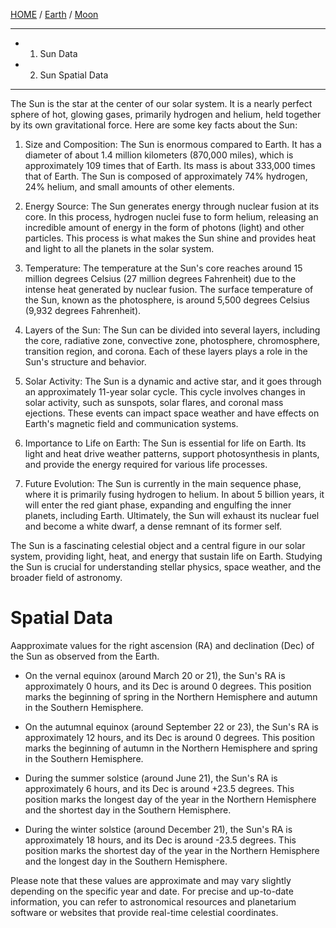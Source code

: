 [HOME](/README.md) / [Earth](/assets/docs/earth/readme.md) / [Moon](/assets/docs/moon/readme.md)   

-------------------
 - 1.  Sun Data
 - 2.  Sun Spatial Data
-------------------

The Sun is the star at the center of our solar system. It is a nearly perfect sphere of hot, glowing gases, primarily hydrogen and helium, held together by its own gravitational force. Here are some key facts about the Sun:

1. Size and Composition: The Sun is enormous compared to Earth. It has a diameter of about 1.4 million kilometers (870,000 miles), which is approximately 109 times that of Earth. Its mass is about 333,000 times that of Earth. The Sun is composed of approximately 74% hydrogen, 24% helium, and small amounts of other elements.

2. Energy Source: The Sun generates energy through nuclear fusion at its core. In this process, hydrogen nuclei fuse to form helium, releasing an incredible amount of energy in the form of photons (light) and other particles. This process is what makes the Sun shine and provides heat and light to all the planets in the solar system.

3. Temperature: The temperature at the Sun's core reaches around 15 million degrees Celsius (27 million degrees Fahrenheit) due to the intense heat generated by nuclear fusion. The surface temperature of the Sun, known as the photosphere, is around 5,500 degrees Celsius (9,932 degrees Fahrenheit).

4. Layers of the Sun: The Sun can be divided into several layers, including the core, radiative zone, convective zone, photosphere, chromosphere, transition region, and corona. Each of these layers plays a role in the Sun's structure and behavior.

5. Solar Activity: The Sun is a dynamic and active star, and it goes through an approximately 11-year solar cycle. This cycle involves changes in solar activity, such as sunspots, solar flares, and coronal mass ejections. These events can impact space weather and have effects on Earth's magnetic field and communication systems.

6. Importance to Life on Earth: The Sun is essential for life on Earth. Its light and heat drive weather patterns, support photosynthesis in plants, and provide the energy required for various life processes.

7. Future Evolution: The Sun is currently in the main sequence phase, where it is primarily fusing hydrogen to helium. In about 5 billion years, it will enter the red giant phase, expanding and engulfing the inner planets, including Earth. Ultimately, the Sun will exhaust its nuclear fuel and become a white dwarf, a dense remnant of its former self.

The Sun is a fascinating celestial object and a central figure in our solar system, providing light, heat, and energy that sustain life on Earth. Studying the Sun is crucial for understanding stellar physics, space weather, and the broader field of astronomy.

# Spatial Data  
Aapproximate values for the right ascension (RA) and declination (Dec) of the Sun as observed from the Earth.   

  - On the vernal equinox (around March 20 or 21), the Sun's RA is approximately 0 hours, and its Dec is around 0 degrees. This position marks the beginning of spring in the Northern Hemisphere and autumn in the Southern Hemisphere.

  - On the autumnal equinox (around September 22 or 23), the Sun's RA is approximately 12 hours, and its Dec is around 0 degrees. This position marks the beginning of autumn in the Northern Hemisphere and spring in the Southern Hemisphere.

  - During the summer solstice (around June 21), the Sun's RA is approximately 6 hours, and its Dec is around +23.5 degrees. This position marks the longest day of the year in the Northern Hemisphere and the shortest day in the Southern Hemisphere.

  - During the winter solstice (around December 21), the Sun's RA is approximately 18 hours, and its Dec is around -23.5 degrees. This position marks the shortest day of the year in the Northern Hemisphere and the longest day in the Southern Hemisphere.

Please note that these values are approximate and may vary slightly depending on the specific year and date. For precise and up-to-date information, you can refer to astronomical resources and planetarium software or websites that provide real-time celestial coordinates.
